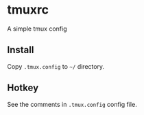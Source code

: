 # tmuxrc

A simple tmux config

## Install

Copy `.tmux.config` to `~/` directory.

## Hotkey

See the comments in `.tmux.config` config file.
